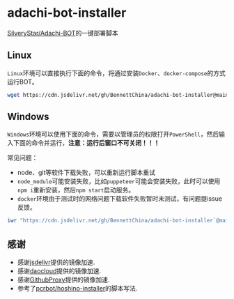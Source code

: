 # adachi-bot-installer
[SilveryStar/Adachi-BOT](https://github.com/SilveryStar/Adachi-BOT)的一键部署脚本

## Linux

`Linux`环境可以直接执行下面的命令，将通过安装`Docker`、`docker-compose`的方式运行BOT。

```sh
wget https://cdn.jsdelivr.net/gh/BennettChina/adachi-bot-installer@main/adachi_bot_install.sh -O adachi_bot_install.sh && sudo bash adachi_bot_install.sh && rm adachi_bot_install.sh
```

## Windows

`Windows`环境可以使用下面的命令，需要以管理员的权限打开`PowerShell`，然后输入下面的命令并运行，**注意：运行后窗口不可关闭！！！**

常见问题：

- node、git等软件下载失败，可以重新运行脚本重试
- `node_module`可能安装失败，比如`puppeteer`可能会安装失败，此时可以使用`npm i`重新安装，然后`npm start`启动服务。
- `docker`环境由于测试时的网络问题下载软件失败暂时未测试，有问题提issue反馈。

```powershell
iwr "https://cdn.jsdelivr.net/gh/BennettChina/adachi-bot-installer`@main/adachi_bot_install.ps1" -O .\adachi_bot_install.ps1; .\adachi_bot_install.ps1; rm .\adachi_bot_install.ps1
```


## 感谢

- 感谢[jsdelivr](https://www.jsdelivr.com/)提供的镜像加速.
- 感谢[daocloud](https://get.daocloud.io/#install-compose)提供的镜像加速.
- 感谢[GithubProxy](https://ghproxy.com/)提供的镜像加速.
- 参考了[pcrbot/hoshino-installer](https://github.com/pcrbot/hoshino-installer)的脚本写法.
